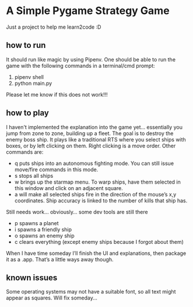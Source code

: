 
# A Simple Pygame Strategy Game #
Just a project to help me learn2code :D 

## how to run ##
It should run like magic by using Pipenv. One should be able to run the game with the following commands in a terminal/cmd prompt:
1. pipenv shell
2. python main.py

Please let me know if this does not work!!! 

## how to play ##
I haven't implemented the explanation into the game yet… essentially you jump from zone to zone, building up a fleet. The goal is to destroy the enemy boss ship. It plays like a traditional RTS where you select ships with boxes, or by left clicking on them. Right clicking is a move order. Other commands are:
- q puts ships into an autonomous fighting mode. You can still issue move/fire commands in this mode. 
- s stops all ships
- w brings up the starmap menu. To warp ships, have them selected in this window and click on an adjacent square. 
- a will make all selected ships fire in the direction of the mouse’s x,y coordinates. Ship accuracy is linked to the number of kills that ship has. 

Still needs work… obviously… some dev tools are still there
- p spawns a planet
- i spawns a friendly ship
- o spawns an enemy ship
- c clears everything (except enemy ships because I forgot about them) 

When I have time someday I’ll finish the UI and explanations, then package it as a .app. That’s a little ways away though. 

## known issues ##
Some operating systems may not have a suitable font, so all text might appear as squares. Will fix someday...

